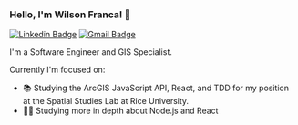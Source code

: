 ### Hello, I'm Wilson Franca! 👋

[![Linkedin Badge](https://img.shields.io/badge/-LinkedIn-blue?style=flat-square&logo=Linkedin&logoColor=white&link=https://www.linkedin.com/in/wilsonfrancads/en)](https://www.linkedin.com/in/wilsonfrancads/en)
[![Gmail Badge](https://img.shields.io/badge/-Gmail-c14438?style=flat-square&logo=Gmail&logoColor=white)](mailto:wilson.franca.92@gmail.com)

I'm a Software Engineer and GIS Specialist. 

Currently I'm focused on:
- 📚 Studying the ArcGIS JavaScript API, React, and TDD for my position at the Spatial Studies Lab at Rice University.
- 👨‍💻 Studying more in depth about Node.js and React
